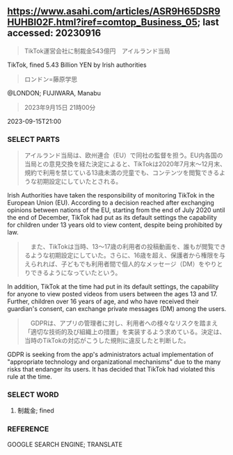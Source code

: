 ## https://www.asahi.com/articles/ASR9H65DSR9HUHBI02F.html?iref=comtop_Business_05; last accessed: 20230916

> TikTok運営会社に制裁金543億円　アイルランド当局

TikTok, fined 5.43 Billion YEN by Irish authorities

> ロンドン=藤原学思

@LONDON; FUJIWARA, Manabu

> 2023年9月15日 21時00分

2023-09-15T21:00

### SELECT PARTS

> アイルランド当局は、欧州連合（EU）で同社の監督を担う。EU内各国の当局との意見交換を経た決定によると、TikTokは2020年7月末～12月末、規約で利用を禁じている13歳未満の児童でも、コンテンツを閲覧できるような初期設定にしていたとされる。

Irish Authorities have taken the responsibility of monitoring TikTok in the European Union (EU). According to a decision reached after exchanging opinions between nations of the EU,  starting from the end of July 2020 until the end of December, TikTok had put as its default settings the capability for children under 13 years old to view content, despite being prohibited by law.

>　また、TikTokは当時、13～17歳の利用者の投稿動画を、誰もが閲覧できるような初期設定にしていた。さらに、16歳を超え、保護者から権限を与えられれば、子どもでも利用者間で個人的なメッセージ（DM）をやりとりできるようになっていたという。

In addition, TikTok at the time had put in its default settings, the capability for anyone to view posted videos from users between the ages 13 and 17. Further, children over 16 years of age, and who have received their guardian's consent, can exchange private messages (DM) among the users.

>　GDPRは、アプリの管理者に対し、利用者への様々なリスクを踏まえ「適切な技術的及び組織上の措置」を実装するよう求めている。決定は、当時のTikTokの対応がこうした規則に違反したと判断した。

GDPR is seeking from the app's administrators actual implementation of "appropriate technology and organizational mechanisms" due to the many risks that endanger its users. It has decided that TikTok had violated this rule at the time.

### SELECT WORD

1) 制裁金; fined

### REFERENCE

GOOGLE SEARCH ENGINE; TRANSLATE
